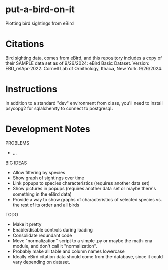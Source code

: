 # put-a-bird-on-it
Plotting bird sightings from eBird

# Citations
Bird sighting data, comes from eBird, and this repository includes a copy of their SAMPLE data set as of 9/26/2024:
eBird Basic Dataset. Version: EBD_relApr-2022. Cornell Lab of Ornithology, Ithaca, New York. 9/26/2024.

# Instructions

In addition to a standard "dev" environment from class, you'll need to install psycopg2 for sqlalchemty to connect to postgresql.

# Development Notes

PROBLEMS
* ...

BIG IDEAS
* Allow filtering by species
* Show graph of sightings over time
* Link popups to species characteristics (requires another data set)
* Show pictures in popups (requires another data set or maybe there's something in the eBird data)
* Provide a way to show graphs of characteristics of selected species vs. the rest of its order and all birds

TODO
* Make it pretty
* Enable/disable controls during loading
* Consolidate redundant code
* Move "normalization" script to a simple .py or maybe the math-ena module, and don't call it "normalization".
* Probably make all table and column names lowercase
* Ideally eBird citation data should come from the database, since it could vary depending on dataset.
